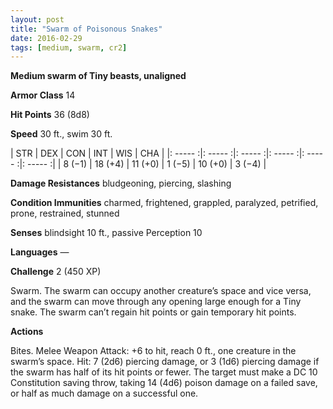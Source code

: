 ```yaml
---
layout: post
title: "Swarm of Poisonous Snakes"
date: 2016-02-29
tags: [medium, swarm, cr2]
---
```


**Medium swarm of Tiny beasts, unaligned**

**Armor Class** 14

**Hit Points** 36 (8d8)

**Speed** 30 ft., swim 30 ft.

|   STR   |   DEX   |   CON   |   INT   |   WIS   |   CHA   |
|: ----- :|: ----- :|: ----- :|: ----- :|: ----- :|: ----- :|
| 8 (−1) | 18 (+4) | 11 (+0) | 1 (−5) | 10 (+0) | 3 (−4) |



**Damage Resistances** bludgeoning, piercing, slashing 

**Condition Immunities** charmed, frightened, grappled, paralyzed, petrified, prone, restrained, stunned 

**Senses** blindsight 10 ft., passive Perception 10 

**Languages** — 

**Challenge** 2 (450 XP)

 Swarm. The swarm can occupy another creature’s space and vice versa, and the swarm can move through any opening large enough for a Tiny snake. The swarm can’t regain hit points or gain temporary hit points. 

**Actions** 

Bites. Melee Weapon Attack: +6 to hit, reach 0 ft., one creature in the swarm’s space. Hit: 7 (2d6) piercing damage, or 3 (1d6) piercing damage if the swarm has half of its hit points or fewer. The target must make a DC 10 Constitution saving throw, taking 14 (4d6) poison damage on a failed save, or half as much damage on a successful one.